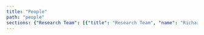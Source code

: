```yaml
---
title: "People"
path: "people"
sections: {"Research Team": [{"title": "Research Team", "name": "Richard Billingsley", "link": "", "photo": "", "date": "", "employer": "", "researchtopic": "", "bio": "\nRichard Billingsley does research into deep learning and its application for robotics.\nHe has previously co-founded fin-tech startups in Malaysia and Silicon Valley with products used by international brokers and investment banks."}, {"title": "Research Team", "name": "Jesse Clark", "link": "http://jessejohnclark.com/", "photo": "", "date": "", "employer": "", "researchtopic": "", "bio": "Jesse Clark is a software engineer who has developed applications for a number of Silicon Valley startups. At NASA he worked on databases for the International Space Station and robotic simulations for the Hubble Space Telescope."}, {"title": "Research Team", "name": "Peter G\u00e4rdenfors", "link": "http://www.fil.lu.se/person/PeterGardenfors", "photo": "", "date": "", "employer": "", "researchtopic": "", "bio": "Peter is one of the world's leading cognitive scientists. He serves on the Nobel Prize Committee and has developed \nseveral breakthrough frameworks for decision making using probabilistic reasoning, belief revision, and conceptual spaces."}, {"title": "Research Team", "name": "Sajjad Haider", "link": "http://sajjadhaider.iba.edu.pk/", "photo": "", "date": "", "employer": "", "researchtopic": "", "bio": "Sajjad is a Endeavour Fellow and works on Data Analytics and Robotics in the Magic Lab."}, {"title": "Research Team", "name": "Benjamin Johnston", "link": "http://www.benjaminjohnston.com.au/", "photo": "", "date": "", "employer": "", "researchtopic": "", "bio": "Ben is a UTS Chancellor Fellow working on building intelligent social robots."}, {"title": "Research Team", "name": "Pavlos Peppas", "link": "https://gr.linkedin.com/pub/pavlos-peppas/0/b9b/312", "photo": "", "date": "", "employer": "", "researchtopic": "", "bio": "Pavlos works on belief reviison methods for intelligent systems."}, {"title": "Research Team", "name": "Henri Prade", "link": "http://www.irit.fr/~Henri.Prade/", "photo": "", "date": "", "employer": "", "researchtopic": "", "bio": "Henri co-invented Possiblistic Theory and develops innovative methods for modeling uncertainty and risk for decision making."}, {"title": "Research Team", "name": "Xun Wang", "link": "http://xun0.webnode.com", "photo": "", "date": "", "employer": "", "researchtopic": "", "bio": "Xun is a Chancellors Fellow working on risk management for robot decision making and other mobile technologies. Xun manages Planet KR and the University Apple Academic Development Licence."}, {"title": "Research Team", "name": "Mary-Anne Williams", "link": "http://opensocialrobotics.org", "photo": "Mary-AnnePR2a.png", "date": "", "employer": "", "researchtopic": "", "bio": "Mary-Anne is a data scientist and roboticist with transdiscipinary expertise in computer science, artificial intelligence, business, and law.  She works in disruptive innovation and bio-inspired technologies that make smart real-time decisions using backgroung knowledge and insights from data analytics."}, {"title": "Research Team", "name": "Steve Wozniak", "link": "http://woz.org/", "photo": "SteveWozniak.JPG", "date": "", "employer": "", "researchtopic": "", "bio": "Woz, co-founder of Apple Inc, is the Distinguish Professor of Technology. He provides leadership and mentorship\n for students in innovation.  Woz developed the Apple I and II transforming the computer industry. He is \nChief Scientist at Primary Data."}], "Current Students": [{"title": "Current Students", "name": "Nicholas Dawson", "link": "https://bitsandatoms.co/author/nikolasjdawsongmail-com/", "photo": "", "date": "", "employer": "", "researchtopic": "PhD Topic: Impact of Robots on Society", "bio": ""}, {"title": "Current Students", "name": "Sarita Herse", "link": "", "photo": "", "date": "", "employer": "", "researchtopic": "PhD Topic: Reliable Social Robots", "bio": ""}, {"title": "Current Students", "name": "Chand", "link": "", "photo": "", "date": "", "employer": "", "researchtopic": "PhD Topic: Fog Robotics", "bio": ""}, {"title": "Current Students", "name": "Sammy Pfeiffer", "link": "", "photo": "Sam_TIAGo.jpg", "date": "", "employer": "", "researchtopic": "PhD Topic: Making robots autonomous", "bio": "Sam is a versatile robotics engineer from the [UPC: BarcelonaTech](http://www.upc.edu/?set_language=en) who has been working in robotics as a hobby, as part of his role in the [UPC Robotics Club](http://aess.upc.es/) and as part of his job at [PAL Robotics](http://www.pal-robotics.com/en/home/) bringing to life their humanoid platforms. Sam has worked developing drivers, low level control, navigation, manipulation, perception, robot behaviours, human robot interfaces and many other challenges found during his career.\n\nNow he works on robot teleoperation and human detection to have the necessary tools to eventually make robots able to perceive their surroundings and act accordingly."}, {"title": "Current Students", "name": "Meg Tonkin", "link": "", "photo": "", "date": "", "employer": "", "researchtopic": "PhD Topic: Social Robotics", "bio": "Meg is researching and experimenting in social robotics. Her PhD investigates privacy expectations and perceptions in human robot interaction."}, {"title": "Current Students", "name": "Jonathan Vitale", "link": "http://jonathan-vitale.netsons.org/", "photo": "", "date": "", "employer": "", "researchtopic": "PhD Topic: Robot Representations of Emotions through Social Signals", "bio": "Jonathan graduated from University of Milan in Digital Communication and Computer Science. His PhD investigation is the representation of emotions in social robots through social signals and models of artificial empathy. Other interests include: Human-Robot social interactions, developmental robotics, affective computing, cognitive sciences/psychology/neuroscience of emotions, biologically inspired models for robots intelligence, dimensionality reduction and manifolds learning, roboethics."}, {"title": "Current Students", "name": "Mahya Mirzaei Poueinag", "link": "", "photo": "", "date": "", "employer": "", "researchtopic": "PhD Topic: Disruptive Innovation in Financial Services", "bio": "Mahya trained as a space engineer. She is working on human-centric disruptive innovations in financial services. She works with CBA and received a 2015  IBM PhD Fellowship, and 2015 Australia Computer Society Foundation Fellowship."}, {"title": "Current Students", "name": "Muh. Anshar", "link": "http://unhas.ac.id/anshar", "photo": "", "date": "", "employer": "", "researchtopic": "PhD Topic: Robot Empathy and Artificial  Pain", "bio": "Muh Anshar  commences his PhD study in 2012 under the scheme of Australian Leadership Scholarship which is a prestigious award for young leaders in their speficied fields. Graduated from UTS in 2009 with a Master's Degree by Research in  the field of machine learning application for evolving robot locomotion. Current research interest is Artificial Pain, Self-Awareness Framework for Robot and Robot Empathy. "}, {"title": "Current Students", "name": "Pramod Parajuli", "link": "", "photo": "", "date": "", "employer": "", "researchtopic": "PhD Topic: Risk Management", "bio": "Pramod is from Nepal and working on an innovative framework for risk management in decision making."}, {"title": "Current Students", "name": "Srinivas Madhisetty", "link": "", "photo": "", "date": "", "employer": "", "researchtopic": "PhD Topic: Privacy on Social Media", "bio": "Sri is a lecturer in the School of Software at UTS and is developing a new framework for managing privacy on social media."}, {"title": "Current Students", "name": "Syed Ali Raza", "link": "", "photo": "", "date": "", "employer": "", "researchtopic": "PhD Topic: Robot Learning through Mimicry", "bio": "Ali is the lead software designer for the Karachi Koala robot soccer team. He is developing his PhD project in robot learning by imitating humans."}, {"title": "Current Students", "name": "Sylvan Rudduck", "link": "https://www.youtube.com/watch?v=EydJFgVeLO0", "photo": "", "date": "", "employer": "", "researchtopic": "PhD Topic: Invention and Protecting IP", "bio": "Sylvan is innovative developing methods for determining how to best represent ideas in patent claims with a focus on the role of diagrams."}], "Collaborators": [{"title": "Collaborators", "name": "Softbank", "link": "https://www.softbank.jp/en/robot/", "photo": "", "date": "", "employer": "", "researchtopic": "", "bio": ""}, {"title": "Collaborators", "name": "Commonwealth Bank", "link": "http://www.commbank.com.au", "photo": "", "date": "", "employer": "", "researchtopic": "", "bio": ""}, {"title": "Collaborators", "name": "Cisco", "link": "http://www.cisco.com/", "photo": "", "date": "", "employer": "", "researchtopic": "", "bio": ""}, {"title": "Collaborators", "name": "Danmarks National Bank", "link": "https://www.nationalbanken.dk/en/Pages/default.aspx", "photo": "", "date": "", "employer": "", "researchtopic": "", "bio": ""}, {"title": "Collaborators", "name": "Disrupt", "link": "http://disruptdevs.com/", "photo": "", "date": "", "employer": "", "researchtopic": "", "bio": ""}, {"title": "Collaborators", "name": "Ernst and Young", "link": "http://www.ey.com/AU/en/home", "photo": "", "date": "", "employer": "", "researchtopic": "", "bio": ""}, {"title": "Collaborators", "name": "Google", "link": "http://www.google.com", "photo": "", "date": "", "employer": "", "researchtopic": "", "bio": ""}, {"title": "Collaborators", "name": "IBM", "link": "http://www.ibm.com", "photo": "", "date": "", "employer": "", "researchtopic": "", "bio": ""}, {"title": "Collaborators", "name": "LinkedIn", "link": "http://www.linkedin.com", "photo": "", "date": "", "employer": "", "researchtopic": "", "bio": ""}, {"title": "Collaborators", "name": "Samsung", "link": "http://www.samsung.com", "photo": "", "date": "", "employer": "", "researchtopic": "", "bio": ""}, {"title": "Collaborators", "name": "Sony", "link": "http://www.sony.com", "photo": "", "date": "", "employer": "", "researchtopic": "", "bio": ""}, {"title": "Collaborators", "name": "Telstra", "link": "http://www.telstra.com", "photo": "", "date": "", "employer": "", "researchtopic": "", "bio": ""}, {"title": "Collaborators", "name": "Visual Risk", "link": "http://www.visualrisk.com", "photo": "", "date": "", "employer": "", "researchtopic": "", "bio": ""}], "Graduates": [{"title": "Graduates", "name": "Astrid Zeman", "link": "https://www.linkedin.com/pub/astrid-zeman/5/945/a9", "photo": "Astrid Zeman.jpg", "date": "", "employer": "University of Melbourne", "researchtopic": "Topic: Decision Making and Strategic Behaviours", "bio": ""}, {"title": "Graduates", "name": "Benjamin Johnston", "link": "http://www.benjaminjohnston.com.au/", "photo": "", "date": "", "employer": "UTS Magic Lab", "researchtopic": "Topic: Commonsense Reasoning", "bio": ""}, {"title": "Graduates", "name": "Cameron Batt", "link": "http://cameronbatt.com", "photo": "Cameron Batt.jpg", "date": "", "employer": "Car startup, Co-Founder / Designer at Helperific & Study Socket", "researchtopic": "Topic: Designing Intelligent Behaviours", "bio": ""}, {"title": "Graduates", "name": "Christopher Stanton", "link": "http://marcs.uws.edu.au/people/christopher-stanton", "photo": "", "date": "", "employer": "Marc Institute, WSU", "researchtopic": "Topic: Cognitive Robotics ", "bio": ""}, {"title": "Graduates", "name": "Dinesh Gurram", "link": "https://www.linkedin.com/pub/dinesh-gurram/2/505/478", "photo": "", "date": "", "employer": "World Nomads Group", "researchtopic": "Topic: Robot Locomotion", "bio": ""}, {"title": "Graduates", "name": "Edward Ratanasena", "link": "https://www.linkedin.com/pub/edward-ratanasena/21/a0a/649", "photo": "Edward Ratanasena.jpg", "date": "", "employer": "Accenture", "researchtopic": "Topic: Learning New Skills", "bio": ""}, {"title": "Graduates", "name": "Edward Wei", "link": "http://www.uts.edu.au/staff/edward.wei", "photo": "", "date": "", "employer": "UTS Business School", "researchtopic": "Topic: Strategic Decision Making", "bio": ""}, {"title": "Graduates", "name": "Francis Ilagan", "link": "", "photo": "", "date": "", "employer": "", "researchtopic": "Topic: iPad Application Design ", "bio": ""}, {"title": "Graduates", "name": "Hong Son Nguyen", "link": "", "photo": "", "date": "", "employer": "", "researchtopic": "Topic: Designing Robot Plans", "bio": ""}, {"title": "Graduates", "name": "James Hornitzky", "link": "https://www.linkedin.com/pub/james-hornitzky/12/2a5/74", "photo": "James Hornitzky.jpg", "date": "", "employer": "Founder, Leafcutter Creative Digital", "researchtopic": "Topic: Leading Innovation and Enterprise in Organisations", "bio": ""}, {"title": "Graduates", "name": "Javier Vazquez Romera", "link": "https://es.linkedin.com/in/jvazquezromera", "photo": "", "date": "", "employer": "AZKOYEN Payment Technologies", "researchtopic": "Topic: Interactive Knowledge Management", "bio": ""}, {"title": "Graduates", "name": "Jebrin Sharawneh", "link": "", "photo": "", "date": "", "employer": "IT Consultant", "researchtopic": "Topic: Risk Management: Strategies based on Follow the Leader", "bio": ""}, {"title": "Graduates", "name": "Jenny Lui", "link": "https://www.linkedin.com/profile/view?id=116861319", "photo": "", "date": "", "employer": "ResMed", "researchtopic": "Topic: Teaching and Learning Skills", "bio": ""}, {"title": "Graduates", "name": "Liam Tong", "link": "https://www.linkedin.com/in/liamtong", "photo": "", "date": "", "employer": "Google Apps Deployment Engineer", "researchtopic": "Topic: Reactive and Strategic Behaviour", "bio": ""}, {"title": "Graduates", "name": "Manh Tuan Vu", "link": "", "photo": "", "date": "", "employer": "", "researchtopic": "Topic: Attention based Decision Making", "bio": ""}, {"title": "Graduates", "name": "Mario Ye", "link": "http://www.linkedin.com/pub/mario-ye/20/393/675", "photo": "Mario Ye.jpg", "date": "", "employer": "Software Engineer at Apple", "researchtopic": "Topic: Intelligent Decision Making", "bio": ""}, {"title": "Graduates", "name": "Michael Trieu", "link": "https://au.linkedin.com/in/mtrieu", "photo": "", "date": "", "employer": "Principal Systems Engineer at Cochlear", "researchtopic": "Topic: Action and Control", "bio": ""}, {"title": "Graduates", "name": "Michelle Youssef", "link": "https://www.linkedin.com/pub/michelle-youssef/52/86a/102", "photo": "Michelle Youssef.jpg", "date": "", "employer": "Engineer at Provecta Process Automation", "researchtopic": "Topic: Learning New Skills through Imitation", "bio": ""}, {"title": "Graduates", "name": "Nima Ramezani", "link": "https://www.linkedin.com/in/nima-ramezani-85730658", "photo": "", "date": "", "employer": "CBA", "researchtopic": "Topic: Natural robot motion", "bio": ""}, {"title": "Graduates", "name": "Nicholas Agnew", "link": "", "photo": "", "date": "", "employer": "AWE Limited", "researchtopic": "Topic: Behaviour by Design", "bio": ""}, {"title": "Graduates", "name": "Numi Tran", "link": "https://www.linkedin.com/pub/numi-tran/4/417/85", "photo": "", "date": "", "employer": "IBM", "researchtopic": "Topic: Agent Design Methodologies", "bio": ""}, {"title": "Graduates", "name": "Peter Brownlow", "link": "https://www.linkedin.com/profile/view?id=3177043", "photo": "", "date": "", "employer": "Atlassian", "researchtopic": "Topic: Object Recognition", "bio": ""}, {"title": "Graduates", "name": "Rony Novianto", "link": "http://ronynovianto.com/", "photo": "", "date": "", "employer": "UTS Magic Lab", "researchtopic": "Topic: Bio-Inspired Cognitive Archtiectures for Robots", "bio": ""}, {"title": "Graduates", "name": "Shan Chen", "link": "", "photo": "", "date": "", "employer": "USP", "researchtopic": "Topic: Privacy and Personal Information Management", "bio": ""}, {"title": "Graduates", "name": "Shaukat Abedi", "link": "", "photo": "PR2lowresM-AShaukat.jpg", "date": "", "employer": "UTS ", "researchtopic": "Topic: Recognising Human Activities using Vision", "bio": ""}, {"title": "Graduates", "name": "Suku Sinnappan ", "link": "https://au.linkedin.com/in/drsuku", "photo": "", "date": "", "employer": "Swinburne University", "researchtopic": "Topic: Brand Personality ", "bio": ""}, {"title": "Graduates", "name": "Wei Liu", "link": "http://www.uwa.edu.au/people/wei.liu", "photo": "", "date": "", "employer": "University of Western Australia", "researchtopic": "Topic: Agent-Oriented Belief Revision.", "bio": ""}, {"title": "Graduates", "name": "Wei Wang", "link": "", "photo": "", "date": "", "employer": "Qilu Industrial University", "researchtopic": "Topic: Robot Peer Learning", "bio": ""}, {"title": "Graduates", "name": "Xun Wang", "link": "https://au.linkedin.com/pub/xun-wang/13/a92/604", "photo": "", "date": "", "employer": "UTS Magic Lab", "researchtopic": "Topic: Decision Making under Risk and Uncertainty", "bio": ""}, {"title": "Graduates", "name": "Yohan Hartanto", "link": "https://www.linkedin.com/in/yohanhartanto", "photo": "", "date": "", "employer": "Twitter", "researchtopic": "Topic: Navigation and Planning", "bio": ""}, {"title": "Graduates", "name": "Yves-Alexandre vander Schelden", "link": "https://www.linkedin.com/in/yavanderschelden", "photo": "", "date": "", "employer": "D'Ieteren, Belgium", "researchtopic": "Topic: Decision Making and Intelligent Action", "bio": ""}], "Research Collaborators and Visitors": [{"title": "Research Collaborators and Visitors", "name": "Alankar Karol", "link": "http://www.visualrisk.com/about/", "photo": "", "date": "", "employer": "Visual Risk", "researchtopic": "", "bio": ""}, {"title": "Research Collaborators and Visitors", "name": "Bernhard Nebel", "link": "http://www2.informatik.uni-freiburg.de/~nebel/", "photo": "", "date": "", "employer": "University of Frieberg", "researchtopic": "", "bio": ""}, {"title": "Research Collaborators and Visitors", "name": "Bruce Bargmeyer", "link": "http://dst.lbl.gov/people.php?p=BruceBargmeyer", "photo": "", "date": "", "employer": "UC Berkeley", "researchtopic": "", "bio": ""}, {"title": "Research Collaborators and Visitors", "name": "Chris Welty", "link": "http://en.wikipedia.org/wiki/Chris_Welty", "photo": "", "date": "", "employer": "Google", "researchtopic": "", "bio": ""}, {"title": "Research Collaborators and Visitors", "name": "Daniel Marlay", "link": "https://au.linkedin.com/pub/daniel-marlay/2/1b4/859", "photo": "", "date": "", "employer": "Ernst and Young", "researchtopic": "", "bio": ""}, {"title": "Research Collaborators and Visitors", "name": "David Makinson", "link": "http://en.wikipedia.org/wiki/David_Makinson", "photo": "", "date": "", "employer": "Kings College London", "researchtopic": "", "bio": ""}, {"title": "Research Collaborators and Visitors", "name": "Harry Surden", "link": "http://www.harrysurden.com/wordpress/", "photo": "", "date": "", "employer": "Stanford University and University of Colorado", "researchtopic": "", "bio": ""}, {"title": "Research Collaborators and Visitors", "name": "Henry Bard", "link": "https://www.linkedin.com/in/henrybard", "photo": "", "date": "", "employer": "UBER USA", "researchtopic": "", "bio": ""}, {"title": "Research Collaborators and Visitors", "name": "Hugo Romat", "link": "http://hugo.romat.free.fr/", "photo": "", "date": "", "employer": "\u00c9cole Nationale Sup\u00e9rieure de Cognitique (ENSC)", "researchtopic": "", "bio": ""}, {"title": "Research Collaborators and Visitors", "name": "Georg Gottlob", "link": "https://www.cs.ox.ac.uk/people/georg.gottlob/", "photo": "", "date": "", "employer": "Oxford University", "researchtopic": "", "bio": ""}, {"title": "Research Collaborators and Visitors", "name": "Ian Horrocks", "link": "http://www.cs.ox.ac.uk/ian.horrocks/", "photo": "", "date": "", "employer": "Oxford University", "researchtopic": "", "bio": ""}, {"title": "Research Collaborators and Visitors", "name": "John McCarthy", "link": "http://jmc.stanford.edu", "photo": "", "date": "", "employer": "Stanford University", "researchtopic": "", "bio": ""}, {"title": "Research Collaborators and Visitors", "name": "John Mylopoulos", "link": "http://www.cs.toronto.edu/~jm/", "photo": "", "date": "", "employer": "University of Toronto", "researchtopic": "", "bio": ""}, {"title": "Research Collaborators and Visitors", "name": "John Salasin", "link": "https://www.linkedin.com/pub/john-salasin/0/105/481", "photo": "", "date": "", "employer": "DARPA", "researchtopic": "", "bio": ""}, {"title": "Research Collaborators and Visitors", "name": "Michael Genesereth", "link": "http://logic.stanford.edu/people/genesereth/genesereth.html", "photo": "", "date": "", "employer": "Stanford University", "researchtopic": "", "bio": ""}, {"title": "Research Collaborators and Visitors", "name": "Niels Bjorn-Andersen", "link": "https://dk.linkedin.com/pub/niels-bj\u00f8rn-andersen/0/53/492", "photo": "", "date": "", "employer": "Copenhagen Business School, Denmark", "researchtopic": "", "bio": ""}, {"title": "Research Collaborators and Visitors", "name": "Patrick Doherty", "link": "https://se.linkedin.com/pub/patrick-doherty/99/698/57a", "photo": "", "date": "", "employer": "Linkopping University", "researchtopic": "", "bio": ""}, {"title": "Research Collaborators and Visitors", "name": "Padraig Byrne", "link": "https://www.linkedin.com/in/padraigbyrne", "photo": "", "date": "", "employer": "Byrne Data", "researchtopic": "", "bio": ""}, {"title": "Research Collaborators and Visitors", "name": "Portia Cerny", "link": "https://au.linkedin.com/in/portiacerny", "photo": "", "date": "", "employer": "Ernst and Young", "researchtopic": "", "bio": ""}, {"title": "Research Collaborators and Visitors", "name": "Reuben Coppa", "link": "https://www.linkedin.com/in/reubencoppa", "photo": "", "date": "", "employer": "Disrupt", "researchtopic": "", "bio": ""}, {"title": "Research Collaborators and Visitors", "name": "Roland Vogl", "link": "https://www.law.stanford.edu/profile/roland-vogl", "photo": "", "date": "", "employer": "Stanford University", "researchtopic": "", "bio": ""}, {"title": "Research Collaborators and Visitors", "name": "Xiaoping Chen", "link": "http://www.wrighteagle.org/en/people/xpchen.php", "photo": "", "date": "", "employer": "University of Science and Technology of China", "researchtopic": "", "bio": ""}]}
---
```

